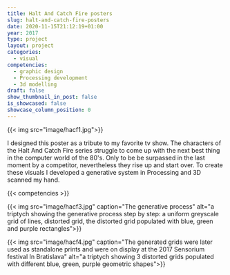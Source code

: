 ```yaml
---
title: Halt And Catch Fire posters 
slug: halt-and-catch-fire-posters
date: 2020-11-15T21:12:19+01:00
year: 2017
type: project
layout: project
categories:
  - visual 
competencies:
  - graphic design
  - Processing development
  - 3d modelling
draft: false
show_thumbnail_in_post: false
is_showcased: false
showcase_column_position: 0
---
```

{{< img src="image/hacf1.jpg">}}

I designed this poster as a tribute to my favorite tv show. The characters of the Halt And Catch Fire series struggle to come up with the next best thing in the computer world of the 80's. Only to be be surpassed in the last moment by a competitor, nevertheless they rise up and start over. To create these visuals I developed a generative system in Processing and 3D scanned my hand.

{{< competencies >}}

{{< img src="image/hacf3.jpg" caption="The generative process" alt="a triptych showing the generative process step by step: a uniform greyscale grid of lines, distorted grid, the distorted grid populated with blue, green and purple rectangles">}}

{{< img src="image/hacf4.jpg" caption="The generated grids were later used as standalone prints and were on display at the 2017 Sensorium festival In Bratislava" alt="a triptych showing 3 distorted grids populated with different blue, green, purple geometric shapes">}}
